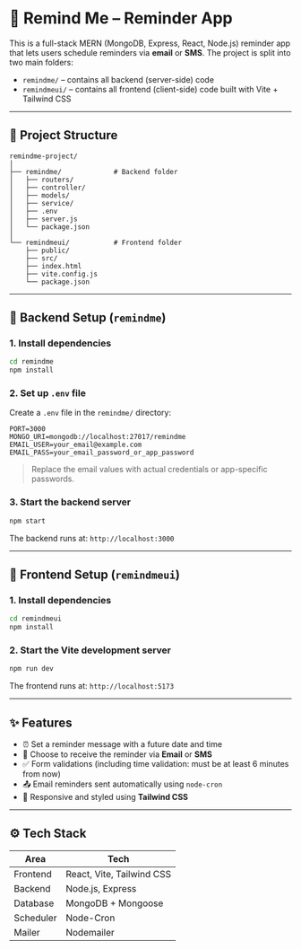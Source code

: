 
# 📌 Remind Me – Reminder App

This is a full-stack MERN (MongoDB, Express, React, Node.js) reminder app that lets users schedule reminders via **email** or **SMS**. The project is split into two main folders:

- `remindme/` – contains all backend (server-side) code
- `remindmeui/` – contains all frontend (client-side) code built with Vite + Tailwind CSS

---

## 📁 Project Structure

```
remindme-project/
│
├── remindme/             # Backend folder
│   ├── routers/
│   ├── controller/
│   ├── models/
│   ├── service/
│   ├── .env
│   ├── server.js
│   └── package.json
│
└── remindmeui/           # Frontend folder
    ├── public/
    ├── src/
    ├── index.html
    ├── vite.config.js
    └── package.json
```

---

## 🔧 Backend Setup (`remindme`)

### 1. Install dependencies

```bash
cd remindme
npm install
```

### 2. Set up `.env` file

Create a `.env` file in the `remindme/` directory:

```env
PORT=3000
MONGO_URI=mongodb://localhost:27017/remindme
EMAIL_USER=your_email@example.com
EMAIL_PASS=your_email_password_or_app_password
```

> Replace the email values with actual credentials or app-specific passwords.

### 3. Start the backend server

```bash
npm start
```

The backend runs at: `http://localhost:3000`

---

## 🎨 Frontend Setup (`remindmeui`)

### 1. Install dependencies

```bash
cd remindmeui
npm install
```

### 2. Start the Vite development server

```bash
npm run dev
```

The frontend runs at: `http://localhost:5173`

---

## ✨ Features

- ⏰ Set a reminder message with a future date and time
- 📩 Choose to receive the reminder via **Email** or **SMS**
- ✅ Form validations (including time validation: must be at least 6 minutes from now)
- 📤 Email reminders sent automatically using `node-cron`
- 💅 Responsive and styled using **Tailwind CSS**

---

## ⚙️ Tech Stack

| Area       | Tech                          |
|------------|-------------------------------|
| Frontend   | React, Vite, Tailwind CSS     |
| Backend    | Node.js, Express              |
| Database   | MongoDB + Mongoose            |
| Scheduler  | Node-Cron                     |
| Mailer     | Nodemailer                    |
